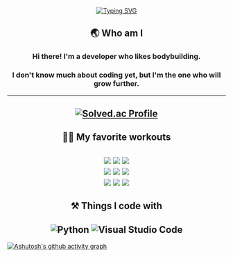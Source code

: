 <div align=center>
  
[![Typing SVG](https://readme-typing-svg.demolab.com?font=Fira+Code&weight=600&size=24&duration=1150&pause=2500&color=F7F100&center=true&vCenter=true&multiline=true&width=700&height=130&lines=We+do+not+stop+exercising+because+we+grow+old.;+We+grow+old+because+we+stop+exercising.;+-+Dr.+Kenneth+Cooper+-)](https://git.io/typing-svg)
 

## 🌏 Who am I
### Hi there! I'm a developer who likes bodybuilding.
### I don't know much about coding yet, but I'm the one who will grow further.
---

  
[![Solved.ac Profile](http://mazassumnida.wtf/api/v2/generate_badge?boj=sparrow22)](https://solved.ac/sparrow22/)
---
## 🏋️‍♂️ My favorite workouts
<img src="https://img.shields.io/badge/Lat_pulldown-E34F26?style=for-the-badge&logo=Lat_pulldown&logoColor=white"> <img src="https://img.shields.io/badge/Row-E34F26?style=for-the-badge&logo=Row&logoColor=white"> <img src="https://img.shields.io/badge/Dumbbell_pullover-E34F26?style=for-the-badge&logo=Dumbbell_pullover&logoColor=white">   
<img src="https://img.shields.io/badge/Barbell_Squat-1572B6?style=for-the-badge&logo=Barbell_Squat&logoColor=white"> <img src="https://img.shields.io/badge/Leg_press-1572B6?style=for-the-badge&logo=Leg_press&logoColor=white"> <img src="https://img.shields.io/badge/Leg_extension-1572B6?style=for-the-badge&logo=Leg_extension&logoColor=white">   
<img src="https://img.shields.io/badge/Arnold_Press-003545?style=for-the-badge&logo=Arnold_Press&logoColor=white"> <img src="https://img.shields.io/badge/Lateral_raise-003545?style=for-the-badge&logo=Lateral_raise&logoColor=white"> <img src="https://img.shields.io/badge/Shoulder_press-003545?style=for-the-badge&logo=Shoulder_press&logoColor=white">
---
## ⚒ Things I code with 
![Python](https://img.shields.io/badge/python-3670A0?style=for-the-badge&logo=python&logoColor=ffdd54)
![Visual Studio Code](https://img.shields.io/badge/Visual%20Studio%20Code-0078d7.svg?style=for-the-badge&logo=visual-studio-code&logoColor=white)
---

</div>

[![Ashutosh's github activity graph](https://activity-graph.herokuapp.com/graph?username=blossom22&theme=react-dark)](https://github.com/ashutosh00710/github-readme-activity-graph)
